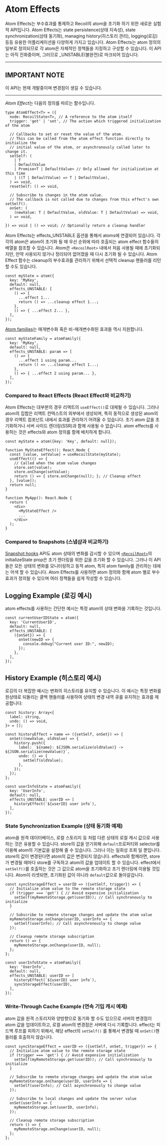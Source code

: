 # Atom Effects

Atom Effects는 부수효과를 통제하고 Recoil의 atom을 초기화 하기 위한 새로운 실험적 API입니다. Atom Effects는 state persistence(상태 지속성), state synchronization(상태 동기화), managing history(히스토리 관리), logging(로깅) 등등 유용한 어플리케이션을 다양하게 가지고 있습니다. Atom Effects는 atom 정의의 일부로 정의되므로 각 atom은 자체적인 정책들을 지정하고 구성할 수 있습니다. 이 API는 아직 진화중이며, 그러므로 _UNSTABLE(불완전)로 마크되어 있습니다.

---

## IMPORTANT NOTE

이 API는 현재 개발중이며 변경점이 생길 수 있습니다.

---

*Atom Effect*는 다음의 정의를 따르는 함수입니다.

```react
type AtomEffect<T> = ({
  node: RecoilState<T>, // A reference to the atom itself
  trigger: 'get' | 'set', // The action which triggered initialization of the atom

  // Callbacks to set or reset the value of the atom.
  // This can be called from the atom effect function directly to initialize the
  // initial value of the atom, or asynchronously called later to change it.
  setSelf: (
    | T
    | DefaultValue
    | Promise<T | DefaultValue> // Only allowed for initialization at this time
    | ((T | DefaultValue) => T | DefaultValue),
  ) => void,
  resetSelf: () => void,

  // Subscribe to changes in the atom value.
  // The callback is not called due to changes from this effect's own setSelf().
  onSet: (
    (newValue: T | DefaultValue, oldValue: T | DefaultValue) => void,
  ) => void,

}) => void | () => void; // Optionally return a cleanup handler
```

Atom Effects는 effects_UNSTABLE 옵션을 통해서 atoms에 연결되어 있습니다. 각각의 atom은 atom이 초기화 될 때 우선 순위에 따라 호출되는 atom effect 함수들의 배열을 참조할 수 있습니다. Atom은 `<RecoilRoot>` 내에서 처음 사용될 때에 초기화되지만, 만약 사용되지 않거나 정리되어 없어졌을 때 다시 초기화 될 수 있습니다. Atom Effect 함수는 cleanup의 부수효과를 관리하기 위해서 선택적 cleanup 핸들러를 리턴할 수도 있습니다.

```react
const myState = atom({
  key: 'MyKey',
  default: null,
  effects_UNSTABLE: [
    () => {
      ...effect 1...
      return () => ...cleanup effect 1...;
    },
    () => { ...effect 2... },
  ],
});
```

[Atom families](https://recoiljs.org/docs/api-reference/utils/atomFamily)는 매개변수화 혹은 비-매개변수화된 효과들 역시 지원합니다.

```react
const myStateFamily = atomFamily({
  key: 'MyKey',
  default: null,
  effects_UNSTABLE: param => [
    () => {
      ...effect 1 using param...
      return () => ...cleanup effect 1...;
    },
    () => { ...effect 2 using param... },
  ],
});
```

### Compared to React Effects (React Effect와 비교하기)

Atom Effects는 대부분의 경우 리액트의 `useEffect()`로 대체될 수 있습니다. 그러나 atom의 집합은 리액트 컨텍스트의 외부에서 생성되며, 특히 동적으로 생성된 atom의 경우 리액트 컴포넌트 내에서 효과를 관리하기 어려울 수 있습니다. 초기 atom 값을 초기화하거나 서버 사이드 렌더링(SSR)과 함께 사용될 수 없습니다. atom effects를 사용하는 것은 effects와 atom 정의를 함께 배치하게 합니다.

```react
const myState = atom({key: 'Key', default: null});

function MyStateEffect(): React.Node {
  const [value, setValue] = useRecoilState(myState);
  useEffect(() => {
    // Called when the atom value changes
    store.set(value);
    store.onChange(setValue);
    return () => { store.onChange(null); }; // Cleanup effect
  }, [value]);
  return null;
}

function MyApp(): React.Node {
  return (
    <div>
      <MyStateEffect />
      ...
    </div>
  );
}
```

### Compared to Snapshots (스냅샵과 비교하기)

[Snapshot hooks](https://recoiljs.org/docs/api-reference/core/Snapshot#hooks) API도 atom 상태의 변화를 감시할 수 있으며 [`<RecoilRoot>`](https://recoiljs.org/docs/api-reference/core/RecoilRoot)의 initializeState prop은 초기 렌더링을 위한 값을 초기화 할 수 있습니다. 그러나 이 API들은 모든 상태의 변화를 모니터링하고 동적 atom, 특히 atom family를 관리하는 데에는 어색 할 수 있습니다. Atom Effects를 사용하면 atom 정의와 함께 atom 별로 부수효과가 정의될 수 있으며 여러 정책들을 쉽게 작성할 수 있습니다.

## Logging Example (로깅 예시)

atom effects를 사용하는 간단한 예시는 특정 atom의 상태 변화을 기록하는 것입니다.

```react
const currentUserIDState = atom({
  key: 'CurrentUserID',
  default: null,
  effects_UNSTABLE: [
    ({onSet}) => {
      onSet(newID => {
        console.debug("Current user ID:", newID);
      });
    },
  ],
});
```

## History Example (히스토리 예시)

로깅의 더 복잡한 예시는 변화의 히스토리를 유지할 수 있습니다. 이 예시는 특정 변화를 원상태로 되돌리는 콜백 핸들러를 사용하여 상태의 변경 내역 큐를 유지하는 효과를 제공합니다:

```react
const history: Array<{
  label: string,
  undo: () => void,
}> = [];

const historyEffect = name => ({setSelf, onSet}) => {
  onSet((newValue, oldValue) => {
    history.push({
      label: `${name}: ${JSON.serialize(oldValue)} -> ${JSON.serialize(newValue)}`,
      undo: () => {
        setSelf(oldValue);
      },
    });
  });
};

const userInfoState = atomFamily({
  key: 'UserInfo',
  default: null,
  effects_UNSTABLE: userID => [
    historyEffect(`${userID} user info`),
  ],
});
```

### State Synchronization Example (상태 동기화 예제)

atom을 원격 데이터베이스, 로컬 스토리지 등 처럼 다른 상태의 로컬 캐시 값으로 사용하는 것은 유용할 수 있습니다. store의 값을 얻기위해 `default`프로퍼티와 selector를 이용해 atom의 기본값을 설정해 줄 수 있습니다. 그러나 이는 일회성 조회 일 뿐입니다. store의 값이 변경된다면 atom의 값은 변경되지 않습니다. effects와 함께라면, store가 변경될 때마다  store를 구독하고 atom의 값을 업데이트 할 수 있습니다. effect에서 `setSelf()`를 호출하는 것은 그 값으로 atom을 초기화하고 초기 렌더링에 이용될 것입니다. Atom이 리셋되면, 초기화된 값이 아니라 `default`값으로 돌아갈겁니다.

```react
const syncStorageEffect = userID => ({setSelf, trigger}) => {
  // Initialize atom value to the remote storage state
  if (trigger === 'get') { // Avoid expensive initialization
    setSelf(myRemoteStorage.get(userID)); // Call synchronously to initialize
  }

  // Subscribe to remote storage changes and update the atom value
  myRemoteStorage.onChange(userID, userInfo => {
    setSelf(userInfo); // Call asynchronously to change value
  });

  // Cleanup remote storage subscription
  return () => {
    myRemoteStorage.onChange(userID, null);
  };
};

const userInfoState = atomFamily({
  key: 'UserInfo',
  default: null,
  effects_UNSTABLE: userID => [
    historyEffect(`${userID} user info`),
    syncStorageEffect(userID),
  ],
});
```

### Write-Through Cache Example (연속 기입 캐시 예제)

atom 값을 원격 스토리지와 양방향으로 동기화 할 수도 있으므로 서버의 변경점이 atom 값을 업데이트하고, 로컬 atom의 변경점은 서버에 다시 기록합니다. effect는 피드백 루프를 피하기 위해서, 해당 effect의 `setSelf()` 를 통해서 변경될 때 `onSet()`핸들러를 호출하지 않습니다.

```react
const syncStorageEffect = userID => ({setSelf, onSet, trigger}) => {
  // Initialize atom value to the remote storage state
  if (trigger === 'get') { // Avoid expensive initialization
    setSelf(myRemoteStorage.get(userID)); // Call synchronously to initialize
  }

  // Subscribe to remote storage changes and update the atom value
  myRemoteStorage.onChange(userID, userInfo => {
    setSelf(userInfo); // Call asynchronously to change value
  });

  // Subscribe to local changes and update the server value
  onSet(userInfo => {
    myRemoteStorage.set(userID, userInfo);
  });

  // Cleanup remote storage subscription
  return () => {
    myRemoteStorage.onChange(userID, null);
  };
};
```

